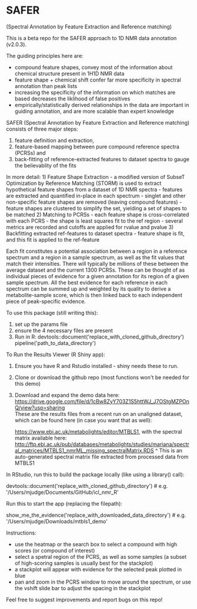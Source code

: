 # SAFER
(Spectral Annotation by Feature Extraction and Reference matching)

This is a beta repo for the SAFER approach to 1D NMR data annotation (v2.0.3).

The guiding principles here are: 
- compound feature shapes, convey most of the information about chemical structure present in 1H1D NMR data
- feature shape + chemical shift confer far more specificity in spectral annotation than peak lists
- increasing the specificity of the information on which matches are based decreases the liklihood of false positives
- empirically/statistically derived relationships in the data are important in guiding annotation, and are more scalable than expert knowledge

SAFER (Spectral Annotation by Feature Extraction and Reference matching) consists of three major steps:
1) feature definition and extraction,
2) feature-based mapping between pure compound reference spectra (PCRSs) and
3) back-fitting of reference-extracted features to dataset spectra to gauge the believablity of the fits

In more detail: 
    1) Feature Shape Extraction
        - a modified version of SubseT Optimization by Reference Matching (STORM) is used to extract hypothetical feature shapes from a dataset of 1D NMR spectra
        - features are extracted and quantified in-place in each spectrum
        - singlet and other non-specific feature shapes are removed (leaving compound features)
        - feature shapes are clustered to simplify the set, yielding a set of shapes to be matched
    2) Matching to PCRSs
        - each feature shape is cross-correlated with each PCRS
        - the shape is least squares fit to the ref region
        - several metrics are recorded and cutoffs are applied for rvalue and pvalue
    3) Backfitting extracted ref-features to dataset spectra
        - feature shape is fit, and this fit is applied to the ref-feature
  
Each fit constitutes a potential association between a region in a reference spectrum and a region in a sample spectrum, as well as the fit values that match their intensities. There will typically be millions of these between the average dataset and the current 1300 PCRSs. These can be thought of as individual pieces of evidence for a given annotation for its region of a given sample spectrum. All the best evidence for each reference in each spectrum can be summed up and weighted by its quality to derive a metabolite-sample score, which is then linked back to each independent piece of peak-specific evidence. 

To use this package (still writing this):
   1) set up the params file
   2) ensure the 4 necessary files are present
   3) Run in R:
      devtools::document('replace_with_cloned_github_directory')
      pipeline('path_to_data_directory')

To Run the Results Viewer (R Shiny app): 
1) Ensure you have R and Rstudio installed - shiny needs these to run.
2) Clone or download the github repo (most functions won't be needed for this demo)
3) Download and expand the demo data here: https://drive.google.com/file/d/1cBw8ZyY703Z1S5httWJ_J7OStgMZPOnQ/view?usp=sharing  
   These are the results files from a recent run on an unaligned dataset, which can be 
   found here (in case you want that as well):
 
   https://www.ebi.ac.uk/metabolights/editor/MTBLS1, with the spectral matrix available here:
   http://ftp.ebi.ac.uk/pub/databases/metabolights/studies/mariana/spectral_matrices/MTBLS1_nmrML_missing_spectralMatrix.RDS 
   ^ This is an auto-generated spectral matrix file extracted from processed data from MTBLS1

In RStudio, run this to build the package locally (like using a library() call):

   devtools::document('replace_with_cloned_github_directory') # e.g. '/Users/mjudge/Documents/GitHub/icl_nmr_R'
  
Run this to start the app (replacing the filepath):

   show_me_the_evidence('replace_with_downloaded_data_directory') # e.g. '/Users/mjudge/Downloads/mtbls1_demo'

Instructions:
- use the heatmap or the search box to select a compound with high scores (or compound of interest)
- select a spetral region of the PCRS, as well as some samples (a subset of high-scoring samples is usually best for the stackplot)
- a stackplot will appear with evidence for the selected peak plotted in blue
- pan and zoom in the PCRS window to move around the spectrum, or use the vshift slide bar to adjust the spacing in the stackplot

Feel free to suggest improvements and report bugs on this repo!


